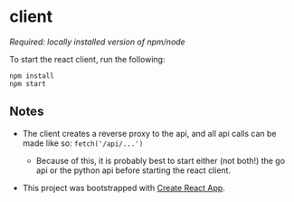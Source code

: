 # client

_Required: locally installed version of npm/node_

To start the react client, run the following:

```shell
npm install
npm start
```

## Notes

- The client creates a reverse proxy to the api, and all api calls can be made like so: `fetch('/api/...')`

  - Because of this, it is probably best to start either (not both!) the go api or the python api before starting the react client.

- This project was bootstrapped with [Create React App](https://github.com/facebook/create-react-app).

